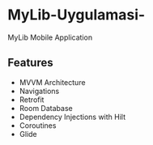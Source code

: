 # MyLib-Uygulamasi-
MyLib Mobile Application

## Features

* MVVM Architecture
* Navigations
* Retrofit
* Room Database
* Dependency Injections with Hilt
* Coroutines
* Glide
